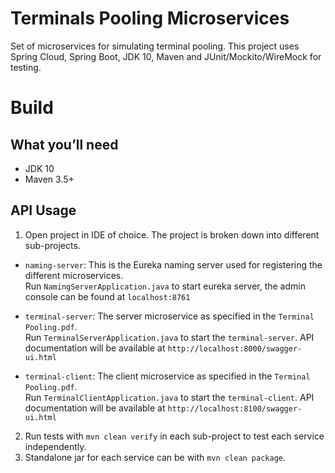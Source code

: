 # Terminals Pooling Microservices

Set of microservices for simulating terminal pooling.
This project uses Spring Cloud, Spring Boot, JDK 10, Maven and JUnit/Mockito/WireMock for testing.

# Build
## What you’ll need
* JDK 10
* Maven 3.5+

## API Usage
1. Open project in IDE of choice. The project is broken down into different sub-projects.
* `naming-server`: This is the Eureka naming server used for registering the different microservices.<br>
Run `NamingServerApplication.java` to start eureka server, the admin console can be found at `localhost:8761`<br>
 
* `terminal-server`: The server microservice as specified in the `Terminal Pooling.pdf`.<br>
Run `TerminalServerApplication.java` to start the `terminal-server`. API documentation will be available at 
`http://localhost:8000/swagger-ui.html`<br>

* `terminal-client`: The client microservice as specified in the `Terminal Pooling.pdf`.<br>
Run `TerminalClientApplication.java` to start the `terminal-client`. API documentation will be available at 
`http://localhost:8100/swagger-ui.html`<br>

2. Run tests with `mvn clean verify` in each sub-project to test each service independently.
3. Standalone jar for each service can be with `mvn clean package`. 

